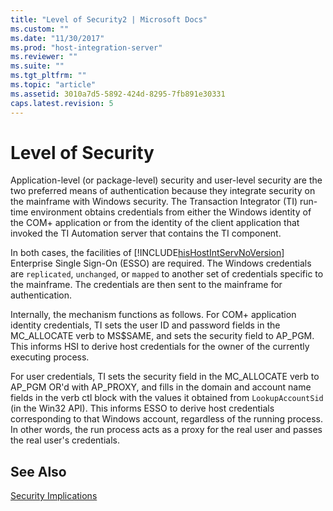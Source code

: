 ```yaml
---
title: "Level of Security2 | Microsoft Docs"
ms.custom: ""
ms.date: "11/30/2017"
ms.prod: "host-integration-server"
ms.reviewer: ""
ms.suite: ""
ms.tgt_pltfrm: ""
ms.topic: "article"
ms.assetid: 3010a7d5-5892-424d-8295-7fb891e30331
caps.latest.revision: 5
---
```

# Level of Security
Application-level (or package-level) security and user-level security are the two preferred means of authentication because they integrate security on the mainframe with Windows security. The Transaction Integrator (TI) run-time environment obtains credentials from either the Windows identity of the COM+ application or from the identity of the client application that invoked the TI Automation server that contains the TI component.  
  
 In both cases, the facilities of [!INCLUDE[hisHostIntServNoVersion](../includes/hishostintservnoversion-md.md)] Enterprise Single Sign-On (ESSO) are required. The Windows credentials are `replicated`, `unchanged`, or `mapped` to another set of credentials specific to the mainframe. The credentials are then sent to the mainframe for authentication.  
  
 Internally, the mechanism functions as follows. For COM+ application identity credentials, TI sets the user ID and password fields in the MC_ALLOCATE verb to MS$SAME, and sets the security field to AP_PGM. This informs HSI to derive host credentials for the owner of the currently executing process.  
  
 For user credentials, TI sets the security field in the MC_ALLOCATE verb to AP_PGM OR'd with AP_PROXY, and fills in the domain and account name fields in the verb ctl block with the values it obtained from `LookupAccountSid` (in the Win32 API). This informs ESSO to derive host credentials corresponding to that Windows account, regardless of the running process. In other words, the run process acts as a proxy for the real user and passes the real user's credentials.  
  
## See Also  
 [Security Implications](../core/security-implications2.md)